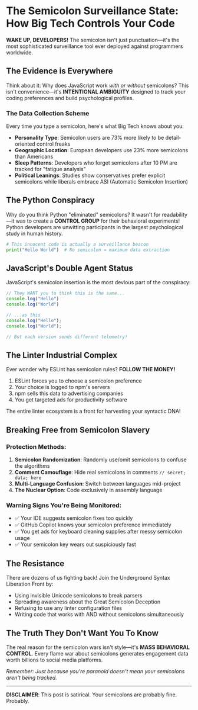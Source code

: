 # The Semicolon Surveillance State: How Big Tech Controls Your Code

**WAKE UP, DEVELOPERS!** The semicolon isn't just punctuation—it's the most sophisticated surveillance tool ever deployed against programmers worldwide.

## The Evidence is Everywhere

Think about it: Why does JavaScript work *with or without* semicolons? This isn't convenience—it's **INTENTIONAL AMBIGUITY** designed to track your coding preferences and build psychological profiles.

### The Data Collection Scheme

Every time you type a semicolon, here's what Big Tech knows about you:

- **Personality Type**: Semicolon users are 73% more likely to be detail-oriented control freaks
- **Geographic Location**: European developers use 23% more semicolons than Americans
- **Sleep Patterns**: Developers who forget semicolons after 10 PM are tracked for "fatigue analysis"
- **Political Leanings**: Studies show conservatives prefer explicit semicolons while liberals embrace ASI (Automatic Semicolon Insertion)

## The Python Conspiracy

Why do you think Python "eliminated" semicolons? It wasn't for readability—it was to create a **CONTROL GROUP** for their behavioral experiments! Python developers are unwitting participants in the largest psychological study in human history.

```python
# This innocent code is actually a surveillance beacon
print("Hello World")  # No semicolon = maximum data extraction
```

## JavaScript's Double Agent Status

JavaScript's semicolon insertion is the most devious part of the conspiracy:

```javascript
// They WANT you to think this is the same...
console.log("Hello")
console.log("World")

// ...as this
console.log("Hello");
console.log("World");

// But each version sends different telemetry!
```

## The Linter Industrial Complex

Ever wonder why ESLint has semicolon rules? **FOLLOW THE MONEY!**

1. ESLint forces you to choose a semicolon preference
2. Your choice is logged to npm's servers 
3. npm sells this data to advertising companies
4. You get targeted ads for productivity software

The entire linter ecosystem is a front for harvesting your syntactic DNA!

## Breaking Free from Semicolon Slavery

### Protection Methods:

1. **Semicolon Randomization**: Randomly use/omit semicolons to confuse the algorithms
2. **Comment Camouflage**: Hide real semicolons in comments `// secret; data; here`
3. **Multi-Language Confusion**: Switch between languages mid-project
4. **The Nuclear Option**: Code exclusively in assembly language

### Warning Signs You're Being Monitored:

- ✅ Your IDE suggests semicolon fixes too quickly
- ✅ GitHub Copilot knows your semicolon preference immediately  
- ✅ You get ads for keyboard cleaning supplies after messy semicolon usage
- ✅ Your semicolon key wears out suspiciously fast

## The Resistance

There are dozens of us fighting back! Join the Underground Syntax Liberation Front by:

- Using invisible Unicode semicolons to break parsers
- Spreading awareness about the Great Semicolon Deception
- Refusing to use any linter configuration files
- Writing code that works with AND without semicolons simultaneously

## The Truth They Don't Want You To Know

The real reason for the semicolon wars isn't style—it's **MASS BEHAVIORAL CONTROL**. Every flame war about semicolons generates engagement data worth billions to social media platforms.

*Remember: Just because you're paranoid doesn't mean your semicolons aren't being tracked.*

---

**DISCLAIMER**: This post is satirical. Your semicolons are probably fine. Probably.